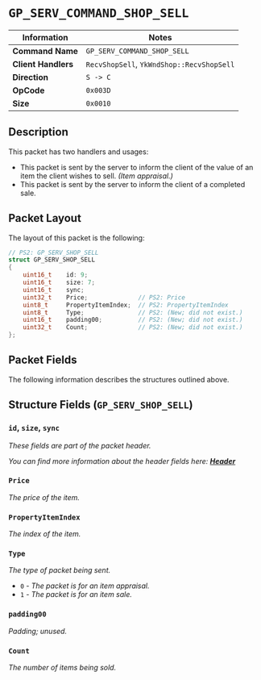 # `GP_SERV_COMMAND_SHOP_SELL`

| Information               | Notes |
|---                        |---    |
| **Command Name**          | `GP_SERV_COMMAND_SHOP_SELL` |
| **Client Handlers**       | `RecvShopSell`, `YkWndShop::RecvShopSell` |
| **Direction**             | `S -> C` |
| **OpCode**                | `0x003D` |
| **Size**                  | `0x0010` |

## Description

This packet has two handlers and usages:

  - This packet is sent by the server to inform the client of the value of an item the client wishes to sell. _(Item appraisal.)_
  - This packet is sent by the server to inform the client of a completed sale.

## Packet Layout

The layout of this packet is the following:

```cpp
// PS2: GP_SERV_SHOP_SELL
struct GP_SERV_SHOP_SELL
{
    uint16_t    id: 9;
    uint16_t    size: 7;
    uint16_t    sync;
    uint32_t    Price;              // PS2: Price
    uint8_t     PropertyItemIndex;  // PS2: PropertyItemIndex
    uint8_t     Type;               // PS2: (New; did not exist.)
    uint16_t    padding00;          // PS2: (New; did not exist.)
    uint32_t    Count;              // PS2: (New; did not exist.)
};
```

## Packet Fields

The following information describes the structures outlined above.

## Structure Fields (`GP_SERV_SHOP_SELL`)

### `id`, `size`, `sync`

_These fields are part of the packet header._

_You can find more information about the header fields here: [**Header**](/world/HEADER.md)_

### `Price`

_The price of the item._

### `PropertyItemIndex`

_The index of the item._

### `Type`

_The type of packet being sent._

  - `0` - _The packet is for an item appraisal._
  - `1` - _The packet is for an item sale._

### `padding00`

_Padding; unused._

### `Count`

_The number of items being sold._

